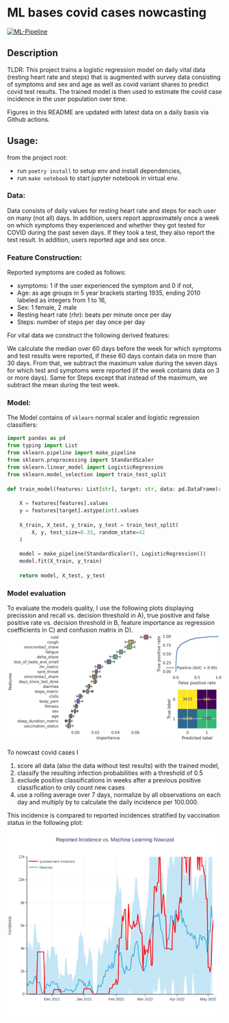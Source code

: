 # ML bases covid cases nowcasting

[![ML-Pipeline](https://github.com/jakobkolb/ml-covid-nowcasting/actions/workflows/update.yaml/badge.svg?branch=main)](https://github.com/jakobkolb/ml-covid-nowcasting/actions/workflows/update.yaml)

## Description
TLDR: This project trains a logistic regression model on daily vital data (resting heart rate and steps) that is augmented with survey data consisting of symptoms and sex and age as well as covid variant shares to predict covid test results. The trained model is then used to estimate the covid case incidence in the user population over time.

Figures in this README are updated with latest data on a daily basis via Github actions.


## Usage:
from the project root:
* run `poetry install` to setup env and install dependencies,
* run `make notebook` to start jupyter notebook in virtual env.


### Data:
Data consists of daily values for resting heart rate and steps for each user on many (not all) days. In addition, users report approximately once a week on which symptoms they experienced and whether they got tested for COVID during the past seven days. If they took a test, they also report the test result. In addition, users reported age and sex once.

### Feature Construction:
Reported symptoms are coded as follows:
* symptoms: 1 if the user experienced the symptom and 0 if not,
* Age: as age groups in 5 year brackets starting 1935, ending 2010 labeled as integers from 1 to 16, 
* Sex: 1 female, 2 male
* Resting heart rate (rhr): beats per minute once per day
* Steps: number of steps per day once per day

For vital data we construct the following derived features:

We calculate the median over 60 days before the week for which symptoms and test results were reported, if these 60 days contain data on more than 30 days. From that, we subtract the maximum value during the seven days for which test and symptoms were reported (if the week contains data on 3 or more days).
Same for Steps except that instead of the maximum, we subtract the mean during the test week.

### Model:
The Model contains of `sklearn` normal scaler and logistic regression classifiers:

```python
import pandas as pd
from typing import List
from sklearn.pipeline import make_pipeline
from sklearn.preprocessing import StandardScaler
from sklearn.linear_model import LogisticRegression
from sklearn.model_selection import train_test_split

def train_model(features: List[str], target: str, data: pd.DataFrame):

    X = features[features].values
    y = features[target].astype(int).values

    X_train, X_test, y_train, y_test = train_test_split(
        X, y, test_size=0.33, random_state=42
    )

    model = make_pipeline(StandardScaler(), LogisticRegression())
    model.fit(X_train, y_train)

    return model, X_test, y_test
```

### Model evaluation

To evaluate the models quality, I use the following plots displaying precission and recall vs. decision threshold in A), true positive and false positive rate vs. decision threshold in B, feature importance as regression coefficients in C) and confusion matrix in D).
![Precision, recall, tpr and fpr vs. decision threshold, feature importance and confusion matrix](/Detection%20model%20(logistic%20regression)/model_metrics.png?raw=true)

To nowcast covid cases I
1) score all data (also the data without test results) with the trained model, 
2) classify the resulting infection probabilities with a threshold of 0.5 
3) exclude positive classifications in weeks after a previous positive classification to only count new cases
4) use a rolling average over 7 days, normalize by all observations on each day and multiply by to calculate the daily incidence per 100.000.

This incidence is compared to reported incidences stratified by vaccination status in the following plot:

![Nowcasted compared to reported 7 day case incidence](/Detection%20model%20(logistic%20regression)/incidence_nowcast.png?raw=true)
